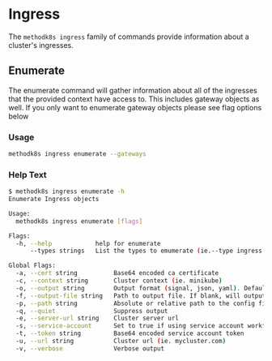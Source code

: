 # Ingress

The `methodk8s ingress` family of commands provide information about a cluster's ingresses.

## Enumerate

The enumerate command will gather information about all of the ingresses that the provided context have access to. This includes gateway objects as well. If you only want to enumerate gateway objects please see flag options below

### Usage

```bash
methodk8s ingress enumerate --gateways
```

### Help Text

```bash
$ methodk8s ingress enumerate -h
Enumerate Ingress objects

Usage:
  methodk8s ingress enumerate [flags]

Flags:
  -h, --help            help for enumerate
      --types strings   List the types to emumerate (ie.--type ingress --type gateway)

Global Flags:
  -a, --cert string          Base64 encoded ca certificate
  -c, --context string       Cluster context (ie. minikube)
  -o, --output string        Output format (signal, json, yaml). Default value is signal (default "signal")
  -f, --output-file string   Path to output file. If blank, will output to STDOUT
  -p, --path string          Absolute or relative path to the config file (ie. ~/.kube/config)
  -q, --quiet                Suppress output
  -e, --server-url string    Cluster server url
  -s, --service-account      Set to true if using service account workflow
  -t, --token string         Base64 encoded service account token
  -u, --url string           Cluster url (ie. mycluster.com)
  -v, --verbose              Verbose output
```
